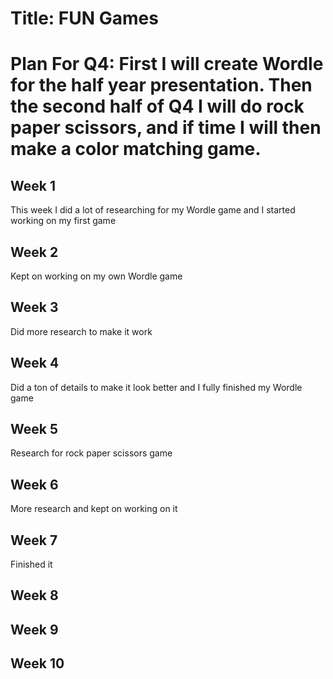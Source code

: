 # Title: FUN Games

# Plan For Q4: First I will create Wordle for the half year presentation. Then the second half of Q4 I will do rock paper scissors, and if time I will then make a color matching game.

## Week 1
This week I did a lot of researching for my Wordle game and I started working on my first game

## Week 2 
Kept on working on my own Wordle game
## Week 3
Did more research to make it work 
## Week 4
Did a ton of details to make it look better and I fully finished my Wordle game
## Week 5
Research for rock paper scissors game
## Week 6
More research and kept on working on it
## Week 7
Finished it
## Week 8

## Week 9

## Week 10
